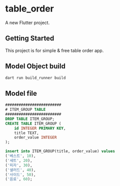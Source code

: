 # table_order

A new Flutter project.

## Getting Started

This project is for simple & free table order app.


## Model Object build

```bash
dart run build_runner build
```

## Model file

```sql
#########################
# ITEM_GROUP TABLE
#########################
DROP TABLE ITEM_GROUP;
CREATE TABLE ITEM_GROUP (
    id INTEGER PRIMARY KEY,
    title TEXT,
    order_value INTEGER
);

insert into ITEM_GROUP(title, order_value) values 
('베스트', 10),
('세트', 20),
('피자', 30),
('샐러드', 40),
('사이드', 50),
('음료', 60);
```

